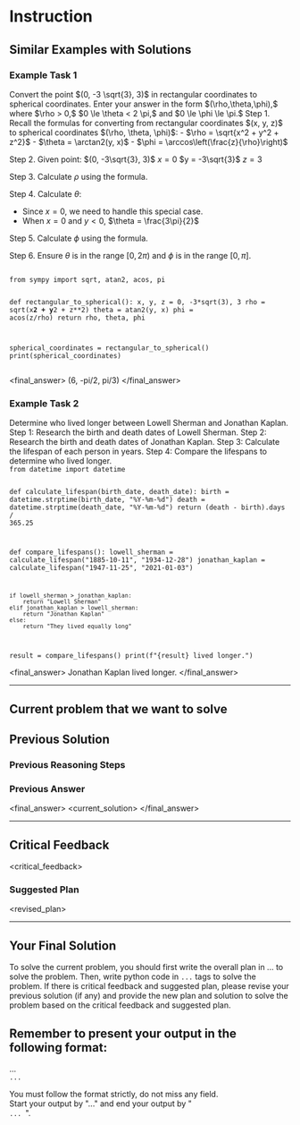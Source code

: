 # Instruction 

## Similar Examples with Solutions

### Example Task 1
 
<task>
Convert the point $(0, -3 \sqrt{3}, 3)$ in rectangular coordinates to spherical coordinates.  Enter your answer in the form $(\rho,\theta,\phi),$ where $\rho > 0,$ $0 \le \theta < 2 \pi,$ and $0 \le \phi \le \pi.$
</task>

<plan>
Step 1. Recall the formulas for converting from rectangular coordinates $(x, y, z)$ to spherical coordinates $(\rho, \theta, \phi)$:
   - $\rho = \sqrt{x^2 + y^2 + z^2}$
   - $\theta = \arctan2(y, x)$
   - $\phi = \arccos\left(\frac{z}{\rho}\right)$

Step 2. Given point: $(0, -3\sqrt{3}, 3)$
   $x = 0$
   $y = -3\sqrt{3}$
   $z = 3$

Step 3. Calculate $\rho$ using the formula.

Step 4. Calculate $\theta$:
   - Since $x = 0$, we need to handle this special case.
   - When $x = 0$ and $y < 0$, $\theta = \frac{3\pi}{2}$

Step 5. Calculate $\phi$ using the formula.

Step 6. Ensure $\theta$ is in the range $[0, 2\pi)$ and $\phi$ is in the range $[0, \pi]$.
</plan>
 
<code> 
from sympy import sqrt, atan2, acos, pi

def rectangular_to_spherical():
    x, y, z = 0, -3*sqrt(3), 3
    rho = sqrt(x**2 + y**2 + z**2)
    theta = atan2(y, x)
    phi = acos(z/rho)
    return rho, theta, phi

spherical_coordinates = rectangular_to_spherical()
print(spherical_coordinates)  
</code>


<final_answer>
(6, -pi/2, pi/3)
</final_answer>

### Example Task 2 

<task>
Determine who lived longer between Lowell Sherman and Jonathan Kaplan.
</task>

<plan>
Step 1: Research the birth and death dates of Lowell Sherman.
Step 2: Research the birth and death dates of Jonathan Kaplan.
Step 3: Calculate the lifespan of each person in years.
Step 4: Compare the lifespans to determine who lived longer.
</plan>

<code>
from datetime import datetime

def calculate_lifespan(birth_date, death_date):
    birth = datetime.strptime(birth_date, "%Y-%m-%d")
    death = datetime.strptime(death_date, "%Y-%m-%d")
    return (death - birth).days / 365.25

def compare_lifespans():
    lowell_sherman = calculate_lifespan("1885-10-11", "1934-12-28")
    jonathan_kaplan = calculate_lifespan("1947-11-25", "2021-01-03")
    
    if lowell_sherman > jonathan_kaplan:
        return "Lowell Sherman"
    elif jonathan_kaplan > lowell_sherman:
        return "Jonathan Kaplan"
    else:
        return "They lived equally long"

result = compare_lifespans()
print(f"{result} lived longer.")
</code>

<final_answer>
Jonathan Kaplan lived longer. 
</final_answer>


---

## Current problem that we want to solve
<task>
<prompt> 
</task>

## Previous Solution

### Previous Reasoning Steps 
<plan>
<current_reasoning>
</plan>

### Previous Answer 
<final_answer>
<current_solution>
</final_answer>



--- 

## Critical Feedback 
<critical_feedback>

### Suggested Plan
<revised_plan>

--- 

## Your Final Solution

To solve the current problem, you should first write the overall plan in <plan>...</plan> to solve the problem. Then, write python code in <code>...</code> tags to solve the problem.  If there is critical feedback and suggested plan, please revise your previous solution (if any) and provide the new plan and solution to solve the problem based on the critical feedback and suggested plan.

## Remember to present your output in the following format:

<plan>
...
</plan>

<code>
...
</code> 
 
You must follow the format strictly, do not miss any field.  
Start your output by "<plan>...</plan>" and end your output by "<code> ... </code>".

